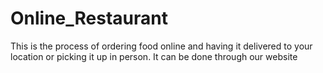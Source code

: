# Online_Restaurant
This is the process of ordering food online and having it delivered to your location or picking it up in person. It can be done through our website
